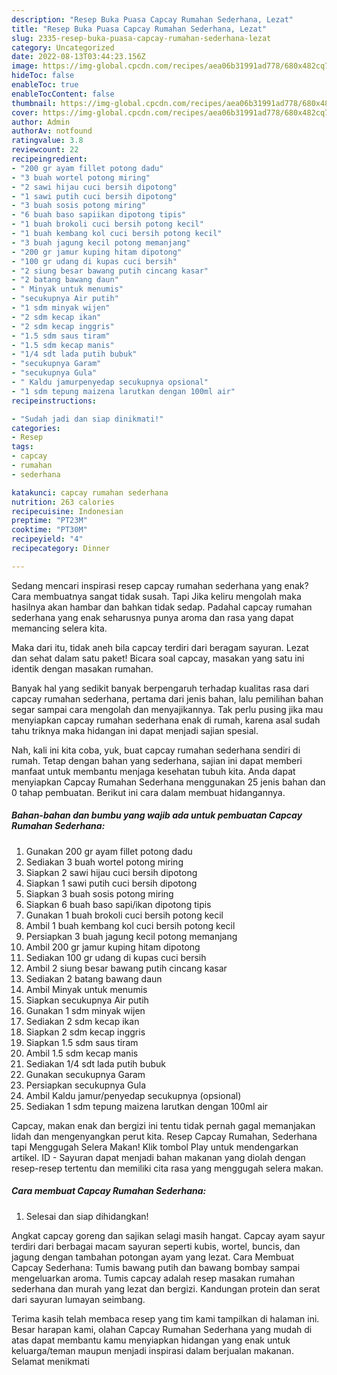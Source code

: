 ```yaml
---
description: "Resep Buka Puasa Capcay Rumahan Sederhana, Lezat"
title: "Resep Buka Puasa Capcay Rumahan Sederhana, Lezat"
slug: 2335-resep-buka-puasa-capcay-rumahan-sederhana-lezat
category: Uncategorized
date: 2022-08-13T03:44:23.156Z
image: https://img-global.cpcdn.com/recipes/aea06b31991ad778/680x482cq70/capcay-rumahan-sederhana-foto-resep-utama.jpg
hideToc: false
enableToc: true
enableTocContent: false
thumbnail: https://img-global.cpcdn.com/recipes/aea06b31991ad778/680x482cq70/capcay-rumahan-sederhana-foto-resep-utama.jpg
cover: https://img-global.cpcdn.com/recipes/aea06b31991ad778/680x482cq70/capcay-rumahan-sederhana-foto-resep-utama.jpg
author: Admin
authorAv: notfound
ratingvalue: 3.8
reviewcount: 22
recipeingredient:
- "200 gr ayam fillet potong dadu"
- "3 buah wortel potong miring"
- "2 sawi hijau cuci bersih dipotong"
- "1 sawi putih cuci bersih dipotong"
- "3 buah sosis potong miring"
- "6 buah baso sapiikan dipotong tipis"
- "1 buah brokoli cuci bersih potong kecil"
- "1 buah kembang kol cuci bersih potong kecil"
- "3 buah jagung kecil potong memanjang"
- "200 gr jamur kuping hitam dipotong"
- "100 gr udang di kupas cuci bersih"
- "2 siung besar bawang putih cincang kasar"
- "2 batang bawang daun"
- " Minyak untuk menumis"
- "secukupnya Air putih"
- "1 sdm minyak wijen"
- "2 sdm kecap ikan"
- "2 sdm kecap inggris"
- "1.5 sdm saus tiram"
- "1.5 sdm kecap manis"
- "1/4 sdt lada putih bubuk"
- "secukupnya Garam"
- "secukupnya Gula"
- " Kaldu jamurpenyedap secukupnya opsional"
- "1 sdm tepung maizena larutkan dengan 100ml air"
recipeinstructions:

- "Sudah jadi dan siap dinikmati!"
categories:
- Resep
tags:
- capcay
- rumahan
- sederhana

katakunci: capcay rumahan sederhana 
nutrition: 263 calories
recipecuisine: Indonesian
preptime: "PT23M"
cooktime: "PT30M"
recipeyield: "4"
recipecategory: Dinner

---
```



Sedang mencari inspirasi resep capcay rumahan sederhana yang enak? Cara membuatnya sangat tidak susah. Tapi Jika keliru mengolah maka hasilnya akan hambar dan bahkan tidak sedap. Padahal capcay rumahan sederhana yang enak seharusnya punya aroma dan rasa yang dapat memancing selera kita.


Maka dari itu, tidak aneh bila capcay terdiri dari beragam sayuran. Lezat dan sehat dalam satu paket! Bicara soal capcay, masakan yang satu ini identik dengan masakan rumahan.

Banyak hal yang sedikit banyak berpengaruh terhadap kualitas rasa dari capcay rumahan sederhana, pertama dari jenis bahan, lalu pemilihan bahan segar sampai cara mengolah dan menyajikannya. Tak perlu pusing jika mau menyiapkan capcay rumahan sederhana enak di rumah, karena asal sudah tahu triknya maka hidangan ini dapat menjadi sajian spesial.


Nah, kali ini kita coba, yuk, buat capcay rumahan sederhana sendiri di rumah. Tetap dengan bahan yang sederhana, sajian ini dapat memberi manfaat untuk membantu menjaga kesehatan tubuh kita. Anda dapat menyiapkan Capcay Rumahan Sederhana menggunakan 25 jenis bahan dan 0 tahap pembuatan. Berikut ini cara dalam membuat hidangannya.

<!--inarticleads1-->

##### Bahan-bahan dan bumbu yang wajib ada untuk pembuatan Capcay Rumahan Sederhana:

1. Gunakan 200 gr ayam fillet potong dadu
1. Sediakan 3 buah wortel potong miring
1. Siapkan 2 sawi hijau cuci bersih dipotong
1. Siapkan 1 sawi putih cuci bersih dipotong
1. Siapkan 3 buah sosis potong miring
1. Siapkan 6 buah baso sapi/ikan dipotong tipis
1. Gunakan 1 buah brokoli cuci bersih potong kecil
1. Ambil 1 buah kembang kol cuci bersih potong kecil
1. Persiapkan 3 buah jagung kecil potong memanjang
1. Ambil 200 gr jamur kuping hitam dipotong
1. Sediakan 100 gr udang di kupas cuci bersih
1. Ambil 2 siung besar bawang putih cincang kasar
1. Sediakan 2 batang bawang daun
1. Ambil  Minyak untuk menumis
1. Siapkan secukupnya Air putih
1. Gunakan 1 sdm minyak wijen
1. Sediakan 2 sdm kecap ikan
1. Siapkan 2 sdm kecap inggris
1. Siapkan 1.5 sdm saus tiram
1. Ambil 1.5 sdm kecap manis
1. Sediakan 1/4 sdt lada putih bubuk
1. Gunakan secukupnya Garam
1. Persiapkan secukupnya Gula
1. Ambil  Kaldu jamur/penyedap secukupnya (opsional)
1. Sediakan 1 sdm tepung maizena larutkan dengan 100ml air


Capcay, makan enak dan bergizi ini tentu tidak pernah gagal memanjakan lidah dan mengenyangkan perut kita. Resep Capcay Rumahan, Sederhana tapi Menggugah Selera Makan! Klik tombol Play untuk mendengarkan artikel. ID - Sayuran dapat menjadi bahan makanan yang diolah dengan resep-resep tertentu dan memiliki cita rasa yang menggugah selera makan. 

<!--inarticleads2-->

##### Cara membuat Capcay Rumahan Sederhana:


1. Selesai dan siap dihidangkan!

Angkat capcay goreng dan sajikan selagi masih hangat. Capcay ayam sayur terdiri dari berbagai macam sayuran seperti kubis, wortel, buncis, dan jagung dengan tambahan potongan ayam yang lezat. Cara Membuat Capcay Sederhana: Tumis bawang putih dan bawang bombay sampai mengeluarkan aroma. Tumis capcay adalah resep masakan rumahan sederhana dan murah yang lezat dan bergizi. Kandungan protein dan serat dari sayuran lumayan seimbang. 

Terima kasih telah membaca resep yang tim kami tampilkan di halaman ini. Besar harapan kami, olahan Capcay Rumahan Sederhana yang mudah di atas dapat membantu kamu menyiapkan hidangan yang enak untuk keluarga/teman maupun menjadi inspirasi dalam berjualan makanan. Selamat menikmati

